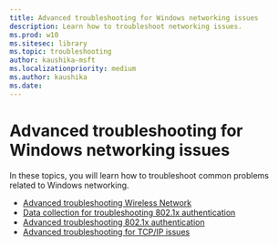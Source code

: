 ```yaml
---
title: Advanced troubleshooting for Windows networking issues
description: Learn how to troubleshoot networking issues.
ms.prod: w10
ms.sitesec: library
ms.topic: troubleshooting
author: kaushika-msft
ms.localizationpriority: medium
ms.author: kaushika
ms.date: 
---
```


# Advanced troubleshooting for Windows networking issues

In these topics, you will learn how to troubleshoot common problems related to Windows networking.

- [Advanced troubleshooting Wireless Network](advanced-troubleshooting-wireless-network-connectivity.md)
- [Data collection for troubleshooting 802.1x authentication](data-collection-for-802-authentication.md)
- [Advanced troubleshooting 802.1x authentication](advanced-troubleshooting-802-authentication.md)
- [Advanced troubleshooting for TCP/IP issues](troubleshoot-tcpip.md)

